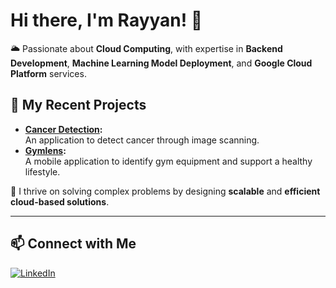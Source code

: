 # Hi there, I'm Rayyan! 👋  

🌥️ Passionate about **Cloud Computing**, with expertise in **Backend Development**, **Machine Learning Model Deployment**, and **Google Cloud Platform** services.  

## 🌟 My Recent Projects  
- **[Cancer Detection](https://github.com/rayyandzaki/cancer-detection):**  
  An application to detect cancer through image scanning.  
- **[Gymlens](https://github.com/rayyandzaki/Gymlens):**  
  A mobile application to identify gym equipment and support a healthy lifestyle.  

🚀 I thrive on solving complex problems by designing **scalable** and **efficient cloud-based solutions**.  

---

## 📫 Connect with Me  
[![LinkedIn](https://img.shields.io/badge/LinkedIn-Muhammad%20Rayyan%20Dzaki%20Santosa-blue?style=flat-square&logo=linkedin)](https://linkedin.com/in/muhammad-rayyan-dzaki-s)
